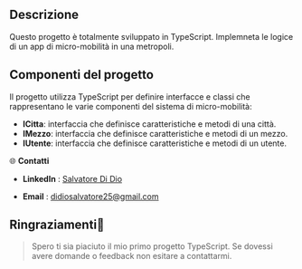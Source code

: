 
 ## Descrizione

Questo progetto è totalmente sviluppato in TypeScript. Implemneta le logice di un app di micro-mobilità in una metropoli.

## Componenti del progetto

Il progetto utilizza TypeScript per definire interfacce e classi che rappresentano le varie componenti del sistema di micro-mobilità:
- **ICitta**: interfaccia che definisce caratteristiche e metodi di una città.
- **IMezzo**:  interfaccia che definisce caratteristiche e metodi di un mezzo.
- **IUtente**: interfaccia che definisce caratteristiche e metodi di un utente.

🌐 **Contatti**  

- **LinkedIn**  : [Salvatore Di Dio](https://www.linkedin.com/in/salvatore-di-dio-/)

- **Email**  : didiosalvatore25@gmail.com

## **Ringraziamenti**🙌

> Spero ti sia piaciuto il mio primo progetto TypeScript. Se dovessi avere domande o feedback non esitare a contattarmi.
